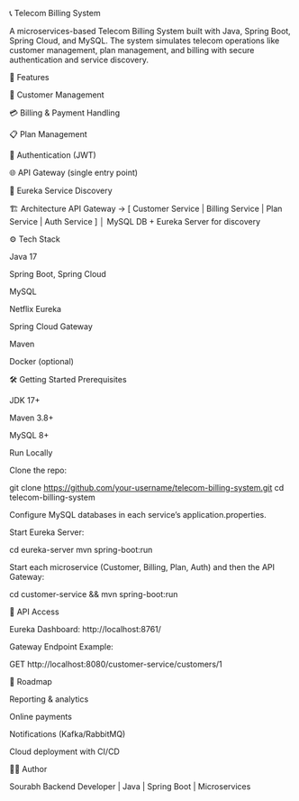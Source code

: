 📞 Telecom Billing System










A microservices-based Telecom Billing System built with Java, Spring Boot, Spring Cloud, and MySQL. The system simulates telecom operations like customer management, plan management, and billing with secure authentication and service discovery.

🚀 Features

👤 Customer Management

💳 Billing & Payment Handling

📋 Plan Management

🔐 Authentication (JWT)

🌐 API Gateway (single entry point)

📡 Eureka Service Discovery

🏗️ Architecture
API Gateway → [ Customer Service | Billing Service | Plan Service | Auth Service ]
                       │
                    MySQL DB
          + Eureka Server for discovery

⚙️ Tech Stack

Java 17

Spring Boot, Spring Cloud

MySQL

Netflix Eureka

Spring Cloud Gateway

Maven

Docker (optional)

🛠️ Getting Started
Prerequisites

JDK 17+

Maven 3.8+

MySQL 8+

Run Locally

Clone the repo:

git clone https://github.com/your-username/telecom-billing-system.git
cd telecom-billing-system


Configure MySQL databases in each service’s application.properties.

Start Eureka Server:

cd eureka-server
mvn spring-boot:run


Start each microservice (Customer, Billing, Plan, Auth) and then the API Gateway:

cd customer-service && mvn spring-boot:run

📡 API Access

Eureka Dashboard: http://localhost:8761/

Gateway Endpoint Example:

GET http://localhost:8080/customer-service/customers/1

📑 Roadmap

 Reporting & analytics

 Online payments

 Notifications (Kafka/RabbitMQ)

 Cloud deployment with CI/CD

👨‍💻 Author

Sourabh
Backend Developer | Java | Spring Boot | Microservices
